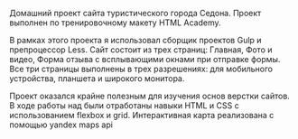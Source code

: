 Домашний проект сайта туристического города Седона. Проект выполнен по тренировочному макету HTML Academy.

В рамках этого проекта я использовал сборщик проектов Gulp и препроцессор Less. 
Сайт состоит из трех страниц: Главная, Фото и видео, Форма отзыва с всплывающими окнами при отправке формы.
Все три страницы выполнены в трех разрешениях: для мобильного устройства, планшета и широкого монитора.

Проект оказался крайне полезным для изучения основ верстки сайтов. 
В ходе работы над были отработаны навыки HTML и CSS с использованием flexbox и grid.
Интерактивная карта реализована с помощью yandex maps api
